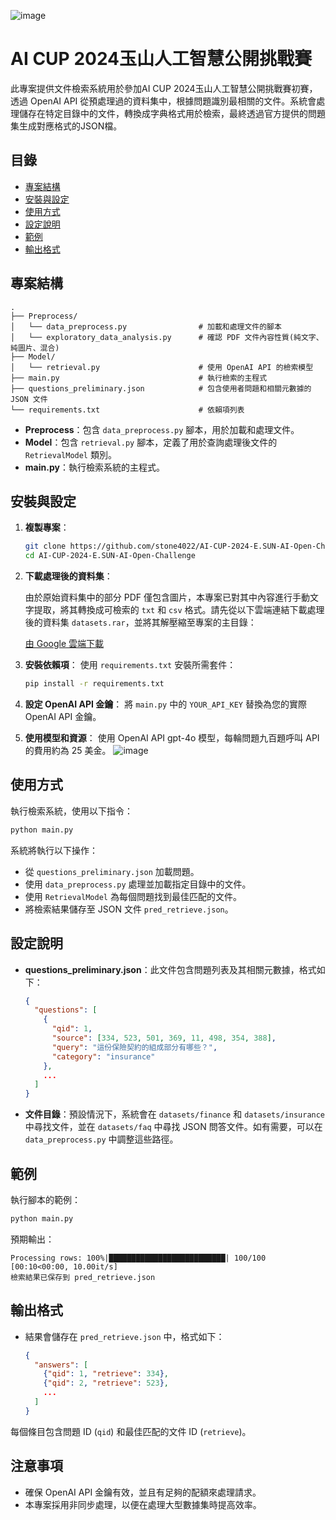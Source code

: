 ![image](https://github.com/user-attachments/assets/5faf5e88-0ac4-4453-9780-0eace5b24a37)
# AI CUP 2024玉山人工智慧公開挑戰賽

此專案提供文件檢索系統用於參加AI CUP 2024玉山人工智慧公開挑戰賽初賽，透過 OpenAI API 從預處理過的資料集中，根據問題識別最相關的文件。系統會處理儲存在特定目錄中的文件，轉換成字典格式用於檢索，最終透過官方提供的問題集生成對應格式的JSON檔。

## 目錄

- [專案結構](#專案結構)
- [安裝與設定](#安裝與設定)
- [使用方式](#使用方式)
- [設定說明](#設定說明)
- [範例](#範例)
- [輸出格式](#輸出格式)

## 專案結構

```
.
├── Preprocess/
│   └── data_preprocess.py                # 加載和處理文件的腳本
│   └── exploratory_data_analysis.py      # 確認 PDF 文件內容性質(純文字、純圖片、混合)
├── Model/
│   └── retrieval.py                      # 使用 OpenAI API 的檢索模型
├── main.py                               # 執行檢索的主程式
├── questions_preliminary.json            # 包含使用者問題和相關元數據的 JSON 文件
└── requirements.txt                      # 依賴項列表
```

- **Preprocess**：包含 `data_preprocess.py` 腳本，用於加載和處理文件。
- **Model**：包含 `retrieval.py` 腳本，定義了用於查詢處理後文件的 `RetrievalModel` 類別。
- **main.py**：執行檢索系統的主程式。

## 安裝與設定

1. **複製專案**：
   ```bash
   git clone https://github.com/stone4022/AI-CUP-2024-E.SUN-AI-Open-Challenge.git
   cd AI-CUP-2024-E.SUN-AI-Open-Challenge
   ```

2. **下載處理後的資料集**：

   由於原始資料集中的部分 PDF 僅包含圖片，本專案已對其中內容進行手動文字提取，將其轉換成可檢索的 `txt` 和 `csv` 格式。請先從以下雲端連結下載處理後的資料集 `datasets.rar`，並將其解壓縮至專案的主目錄：
   
   [由 Google 雲端下載](https://drive.google.com/file/d/1YpfDvjFP1nTzJXdlUl8oA5AUrWw5VIla/view?usp=drive_link)

3. **安裝依賴項**：
   使用 `requirements.txt` 安裝所需套件：
   ```bash
   pip install -r requirements.txt
   ```

4. **設定 OpenAI API 金鑰**：
   將 `main.py` 中的 `YOUR_API_KEY` 替換為您的實際 OpenAI API 金鑰。

5. **使用模型和資源**：
   使用 OpenAI API gpt-4o 模型，每輪問題九百題呼叫 API 的費用約為 25 美金。
   ![image](https://github.com/user-attachments/assets/871ca44b-14d1-4f43-8610-74082d15b52f)

## 使用方式

執行檢索系統，使用以下指令：

```bash
python main.py
```

系統將執行以下操作：
- 從 `questions_preliminary.json` 加載問題。
- 使用 `data_preprocess.py` 處理並加載指定目錄中的文件。
- 使用 `RetrievalModel` 為每個問題找到最佳匹配的文件。
- 將檢索結果儲存至 JSON 文件 `pred_retrieve.json`。

## 設定說明

- **questions_preliminary.json**：此文件包含問題列表及其相關元數據，格式如下：
  ```json
  {
    "questions": [
      {
        "qid": 1,
        "source": [334, 523, 501, 369, 11, 498, 354, 388],
        "query": "這份保險契約的組成部分有哪些？",
        "category": "insurance"
      },
      ...
    ]
  }
  ```

- **文件目錄**：預設情況下，系統會在 `datasets/finance` 和 `datasets/insurance` 中尋找文件，並在 `datasets/faq` 中尋找 JSON 問答文件。如有需要，可以在 `data_preprocess.py` 中調整這些路徑。

## 範例

執行腳本的範例：

```bash
python main.py
```

預期輸出：
```
Processing rows: 100%|██████████████████████████| 100/100 [00:10<00:00, 10.00it/s]
檢索結果已保存到 pred_retrieve.json
```

## 輸出格式

- 結果會儲存在 `pred_retrieve.json` 中，格式如下：
  ```json
  {
    "answers": [
      {"qid": 1, "retrieve": 334},
      {"qid": 2, "retrieve": 523},
      ...
    ]
  }
  ```

每個條目包含問題 ID (`qid`) 和最佳匹配的文件 ID (`retrieve`)。

## 注意事項

- 確保 OpenAI API 金鑰有效，並且有足夠的配額來處理請求。
- 本專案採用非同步處理，以便在處理大型數據集時提高效率。
